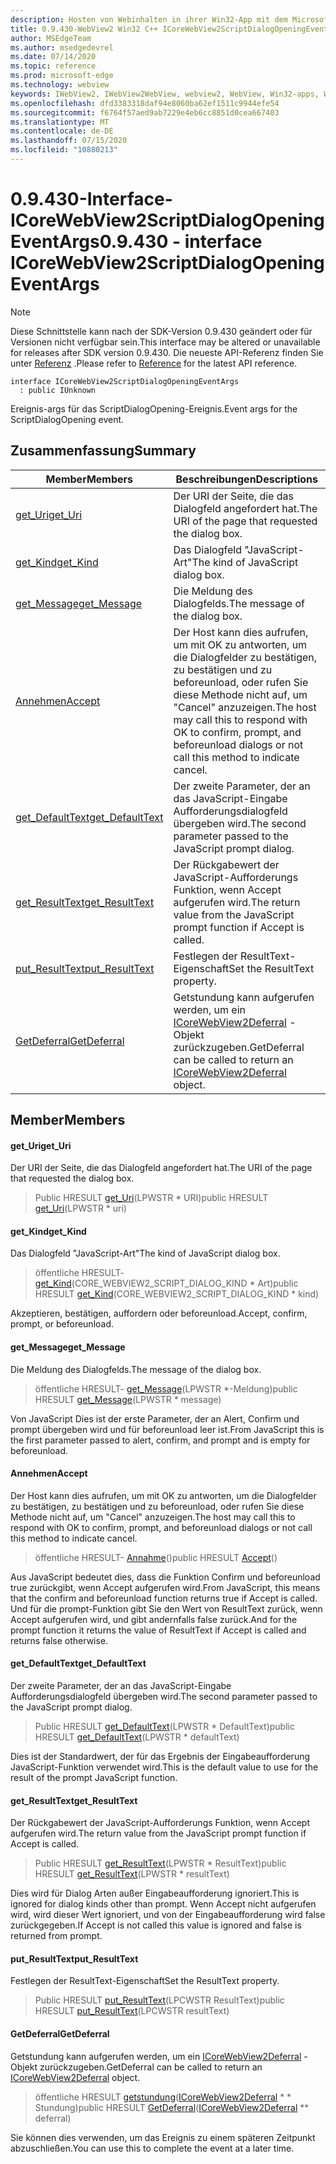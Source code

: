 ```yaml
---
description: Hosten von Webinhalten in ihrer Win32-App mit dem Microsoft Edge WebView2-Steuerelement
title: 0.9.430-WebView2 Win32 C++ ICoreWebView2ScriptDialogOpeningEventArgs
author: MSEdgeTeam
ms.author: msedgedevrel
ms.date: 07/14/2020
ms.topic: reference
ms.prod: microsoft-edge
ms.technology: webview
keywords: IWebView2, IWebView2WebView, webview2, WebView, Win32-apps, Win32, Edge, ICoreWebView2, ICoreWebView2Host, Browser-Steuerelement, Edge-HTML
ms.openlocfilehash: dfd3383318daf94e8060ba62ef1511c9944efe54
ms.sourcegitcommit: f6764f57aed9ab7229e4eb6cc8851d0cea667403
ms.translationtype: MT
ms.contentlocale: de-DE
ms.lasthandoff: 07/15/2020
ms.locfileid: "10880213"
---
```

# <span data-ttu-id="a5b67-104">0.9.430-Interface-ICoreWebView2ScriptDialogOpeningEventArgs</span><span class="sxs-lookup"><span data-stu-id="a5b67-104">0.9.430 - interface ICoreWebView2ScriptDialogOpeningEventArgs</span></span> 

> [!NOTE]
> <span data-ttu-id="a5b67-105">Diese Schnittstelle kann nach der SDK-Version 0.9.430 geändert oder für Versionen nicht verfügbar sein.</span><span class="sxs-lookup"><span data-stu-id="a5b67-105">This interface may be altered or unavailable for releases after SDK version 0.9.430.</span></span> <span data-ttu-id="a5b67-106">Die neueste API-Referenz finden Sie unter [Referenz](../../../webview2-api-reference.md) .</span><span class="sxs-lookup"><span data-stu-id="a5b67-106">Please refer to [Reference](../../../webview2-api-reference.md) for the latest API reference.</span></span>

```
interface ICoreWebView2ScriptDialogOpeningEventArgs
  : public IUnknown
```

<span data-ttu-id="a5b67-107">Ereignis-args für das ScriptDialogOpening-Ereignis.</span><span class="sxs-lookup"><span data-stu-id="a5b67-107">Event args for the ScriptDialogOpening event.</span></span>

## <span data-ttu-id="a5b67-108">Zusammenfassung</span><span class="sxs-lookup"><span data-stu-id="a5b67-108">Summary</span></span>

 <span data-ttu-id="a5b67-109">Member</span><span class="sxs-lookup"><span data-stu-id="a5b67-109">Members</span></span>                        | <span data-ttu-id="a5b67-110">Beschreibungen</span><span class="sxs-lookup"><span data-stu-id="a5b67-110">Descriptions</span></span>
--------------------------------|---------------------------------------------
[<span data-ttu-id="a5b67-111">get_Uri</span><span class="sxs-lookup"><span data-stu-id="a5b67-111">get_Uri</span></span>](#get_uri) | <span data-ttu-id="a5b67-112">Der URI der Seite, die das Dialogfeld angefordert hat.</span><span class="sxs-lookup"><span data-stu-id="a5b67-112">The URI of the page that requested the dialog box.</span></span>
[<span data-ttu-id="a5b67-113">get_Kind</span><span class="sxs-lookup"><span data-stu-id="a5b67-113">get_Kind</span></span>](#get_kind) | <span data-ttu-id="a5b67-114">Das Dialogfeld "JavaScript-Art"</span><span class="sxs-lookup"><span data-stu-id="a5b67-114">The kind of JavaScript dialog box.</span></span>
[<span data-ttu-id="a5b67-115">get_Message</span><span class="sxs-lookup"><span data-stu-id="a5b67-115">get_Message</span></span>](#get_message) | <span data-ttu-id="a5b67-116">Die Meldung des Dialogfelds.</span><span class="sxs-lookup"><span data-stu-id="a5b67-116">The message of the dialog box.</span></span>
[<span data-ttu-id="a5b67-117">Annehmen</span><span class="sxs-lookup"><span data-stu-id="a5b67-117">Accept</span></span>](#accept) | <span data-ttu-id="a5b67-118">Der Host kann dies aufrufen, um mit OK zu antworten, um die Dialogfelder zu bestätigen, zu bestätigen und zu beforeunload, oder rufen Sie diese Methode nicht auf, um "Cancel" anzuzeigen.</span><span class="sxs-lookup"><span data-stu-id="a5b67-118">The host may call this to respond with OK to confirm, prompt, and beforeunload dialogs or not call this method to indicate cancel.</span></span>
[<span data-ttu-id="a5b67-119">get_DefaultText</span><span class="sxs-lookup"><span data-stu-id="a5b67-119">get_DefaultText</span></span>](#get_defaulttext) | <span data-ttu-id="a5b67-120">Der zweite Parameter, der an das JavaScript-Eingabe Aufforderungsdialogfeld übergeben wird.</span><span class="sxs-lookup"><span data-stu-id="a5b67-120">The second parameter passed to the JavaScript prompt dialog.</span></span>
[<span data-ttu-id="a5b67-121">get_ResultText</span><span class="sxs-lookup"><span data-stu-id="a5b67-121">get_ResultText</span></span>](#get_resulttext) | <span data-ttu-id="a5b67-122">Der Rückgabewert der JavaScript-Aufforderungs Funktion, wenn Accept aufgerufen wird.</span><span class="sxs-lookup"><span data-stu-id="a5b67-122">The return value from the JavaScript prompt function if Accept is called.</span></span>
[<span data-ttu-id="a5b67-123">put_ResultText</span><span class="sxs-lookup"><span data-stu-id="a5b67-123">put_ResultText</span></span>](#put_resulttext) | <span data-ttu-id="a5b67-124">Festlegen der ResultText-Eigenschaft</span><span class="sxs-lookup"><span data-stu-id="a5b67-124">Set the ResultText property.</span></span>
[<span data-ttu-id="a5b67-125">GetDeferral</span><span class="sxs-lookup"><span data-stu-id="a5b67-125">GetDeferral</span></span>](#getdeferral) | <span data-ttu-id="a5b67-126">Getstundung kann aufgerufen werden, um ein [ICoreWebView2Deferral](ICoreWebView2Deferral.md) -Objekt zurückzugeben.</span><span class="sxs-lookup"><span data-stu-id="a5b67-126">GetDeferral can be called to return an [ICoreWebView2Deferral](ICoreWebView2Deferral.md) object.</span></span>

## <span data-ttu-id="a5b67-127">Member</span><span class="sxs-lookup"><span data-stu-id="a5b67-127">Members</span></span>

#### <span data-ttu-id="a5b67-128">get_Uri</span><span class="sxs-lookup"><span data-stu-id="a5b67-128">get_Uri</span></span> 

<span data-ttu-id="a5b67-129">Der URI der Seite, die das Dialogfeld angefordert hat.</span><span class="sxs-lookup"><span data-stu-id="a5b67-129">The URI of the page that requested the dialog box.</span></span>

> <span data-ttu-id="a5b67-130">Public HRESULT [get_Uri](#get_uri)(LPWSTR \* URI)</span><span class="sxs-lookup"><span data-stu-id="a5b67-130">public HRESULT [get_Uri](#get_uri)(LPWSTR \* uri)</span></span>

#### <span data-ttu-id="a5b67-131">get_Kind</span><span class="sxs-lookup"><span data-stu-id="a5b67-131">get_Kind</span></span> 

<span data-ttu-id="a5b67-132">Das Dialogfeld "JavaScript-Art"</span><span class="sxs-lookup"><span data-stu-id="a5b67-132">The kind of JavaScript dialog box.</span></span>

> <span data-ttu-id="a5b67-133">öffentliche HRESULT- [get_Kind](#get_kind)(CORE_WEBVIEW2_SCRIPT_DIALOG_KIND \* Art)</span><span class="sxs-lookup"><span data-stu-id="a5b67-133">public HRESULT [get_Kind](#get_kind)(CORE_WEBVIEW2_SCRIPT_DIALOG_KIND \* kind)</span></span>

<span data-ttu-id="a5b67-134">Akzeptieren, bestätigen, auffordern oder beforeunload.</span><span class="sxs-lookup"><span data-stu-id="a5b67-134">Accept, confirm, prompt, or beforeunload.</span></span>

#### <span data-ttu-id="a5b67-135">get_Message</span><span class="sxs-lookup"><span data-stu-id="a5b67-135">get_Message</span></span> 

<span data-ttu-id="a5b67-136">Die Meldung des Dialogfelds.</span><span class="sxs-lookup"><span data-stu-id="a5b67-136">The message of the dialog box.</span></span>

> <span data-ttu-id="a5b67-137">öffentliche HRESULT- [get_Message](#get_message)(LPWSTR \*-Meldung)</span><span class="sxs-lookup"><span data-stu-id="a5b67-137">public HRESULT [get_Message](#get_message)(LPWSTR \* message)</span></span>

<span data-ttu-id="a5b67-138">Von JavaScript Dies ist der erste Parameter, der an Alert, Confirm und prompt übergeben wird und für beforeunload leer ist.</span><span class="sxs-lookup"><span data-stu-id="a5b67-138">From JavaScript this is the first parameter passed to alert, confirm, and prompt and is empty for beforeunload.</span></span>

#### <span data-ttu-id="a5b67-139">Annehmen</span><span class="sxs-lookup"><span data-stu-id="a5b67-139">Accept</span></span> 

<span data-ttu-id="a5b67-140">Der Host kann dies aufrufen, um mit OK zu antworten, um die Dialogfelder zu bestätigen, zu bestätigen und zu beforeunload, oder rufen Sie diese Methode nicht auf, um "Cancel" anzuzeigen.</span><span class="sxs-lookup"><span data-stu-id="a5b67-140">The host may call this to respond with OK to confirm, prompt, and beforeunload dialogs or not call this method to indicate cancel.</span></span>

> <span data-ttu-id="a5b67-141">öffentliche HRESULT- [Annahme](#accept)()</span><span class="sxs-lookup"><span data-stu-id="a5b67-141">public HRESULT [Accept](#accept)()</span></span>

<span data-ttu-id="a5b67-142">Aus JavaScript bedeutet dies, dass die Funktion Confirm und beforeunload true zurückgibt, wenn Accept aufgerufen wird.</span><span class="sxs-lookup"><span data-stu-id="a5b67-142">From JavaScript, this means that the confirm and beforeunload function returns true if Accept is called.</span></span> <span data-ttu-id="a5b67-143">Und für die prompt-Funktion gibt Sie den Wert von ResultText zurück, wenn Accept aufgerufen wird, und gibt andernfalls false zurück.</span><span class="sxs-lookup"><span data-stu-id="a5b67-143">And for the prompt function it returns the value of ResultText if Accept is called and returns false otherwise.</span></span>

#### <span data-ttu-id="a5b67-144">get_DefaultText</span><span class="sxs-lookup"><span data-stu-id="a5b67-144">get_DefaultText</span></span> 

<span data-ttu-id="a5b67-145">Der zweite Parameter, der an das JavaScript-Eingabe Aufforderungsdialogfeld übergeben wird.</span><span class="sxs-lookup"><span data-stu-id="a5b67-145">The second parameter passed to the JavaScript prompt dialog.</span></span>

> <span data-ttu-id="a5b67-146">Public HRESULT [get_DefaultText](#get_defaulttext)(LPWSTR \* DefaultText)</span><span class="sxs-lookup"><span data-stu-id="a5b67-146">public HRESULT [get_DefaultText](#get_defaulttext)(LPWSTR \* defaultText)</span></span>

<span data-ttu-id="a5b67-147">Dies ist der Standardwert, der für das Ergebnis der Eingabeaufforderung JavaScript-Funktion verwendet wird.</span><span class="sxs-lookup"><span data-stu-id="a5b67-147">This is the default value to use for the result of the prompt JavaScript function.</span></span>

#### <span data-ttu-id="a5b67-148">get_ResultText</span><span class="sxs-lookup"><span data-stu-id="a5b67-148">get_ResultText</span></span> 

<span data-ttu-id="a5b67-149">Der Rückgabewert der JavaScript-Aufforderungs Funktion, wenn Accept aufgerufen wird.</span><span class="sxs-lookup"><span data-stu-id="a5b67-149">The return value from the JavaScript prompt function if Accept is called.</span></span>

> <span data-ttu-id="a5b67-150">Public HRESULT [get_ResultText](#get_resulttext)(LPWSTR \* ResultText)</span><span class="sxs-lookup"><span data-stu-id="a5b67-150">public HRESULT [get_ResultText](#get_resulttext)(LPWSTR \* resultText)</span></span>

<span data-ttu-id="a5b67-151">Dies wird für Dialog Arten außer Eingabeaufforderung ignoriert.</span><span class="sxs-lookup"><span data-stu-id="a5b67-151">This is ignored for dialog kinds other than prompt.</span></span> <span data-ttu-id="a5b67-152">Wenn Accept nicht aufgerufen wird, wird dieser Wert ignoriert, und von der Eingabeaufforderung wird false zurückgegeben.</span><span class="sxs-lookup"><span data-stu-id="a5b67-152">If Accept is not called this value is ignored and false is returned from prompt.</span></span>

#### <span data-ttu-id="a5b67-153">put_ResultText</span><span class="sxs-lookup"><span data-stu-id="a5b67-153">put_ResultText</span></span> 

<span data-ttu-id="a5b67-154">Festlegen der ResultText-Eigenschaft</span><span class="sxs-lookup"><span data-stu-id="a5b67-154">Set the ResultText property.</span></span>

> <span data-ttu-id="a5b67-155">Public HRESULT [put_ResultText](#put_resulttext)(LPCWSTR ResultText)</span><span class="sxs-lookup"><span data-stu-id="a5b67-155">public HRESULT [put_ResultText](#put_resulttext)(LPCWSTR resultText)</span></span>

#### <span data-ttu-id="a5b67-156">GetDeferral</span><span class="sxs-lookup"><span data-stu-id="a5b67-156">GetDeferral</span></span> 

<span data-ttu-id="a5b67-157">Getstundung kann aufgerufen werden, um ein [ICoreWebView2Deferral](ICoreWebView2Deferral.md) -Objekt zurückzugeben.</span><span class="sxs-lookup"><span data-stu-id="a5b67-157">GetDeferral can be called to return an [ICoreWebView2Deferral](ICoreWebView2Deferral.md) object.</span></span>

> <span data-ttu-id="a5b67-158">öffentliche HRESULT [getstundung](#getdeferral)([ICoreWebView2Deferral](ICoreWebView2Deferral.md) \* \* Stundung)</span><span class="sxs-lookup"><span data-stu-id="a5b67-158">public HRESULT [GetDeferral](#getdeferral)([ICoreWebView2Deferral](ICoreWebView2Deferral.md) \*\* deferral)</span></span>

<span data-ttu-id="a5b67-159">Sie können dies verwenden, um das Ereignis zu einem späteren Zeitpunkt abzuschließen.</span><span class="sxs-lookup"><span data-stu-id="a5b67-159">You can use this to complete the event at a later time.</span></span>

